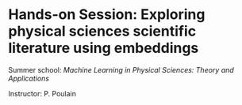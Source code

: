 # Hands-on Session: Exploring physical sciences scientific literature using embeddings

Summer school: *Machine Learning in Physical Sciences: Theory and Applications*

Instructor: P. Poulain


